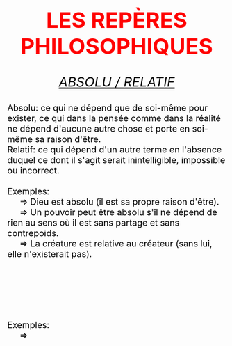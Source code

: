 <meta chartes="utf-8" />
<html>
 <head>
 <meta name="viewport" content="width=device-width, initial-scale=1">
 <style>
 .collapsible {
  background-color: #A1FCDC;
  color: white;
  cursor: pointer;
  padding: 18px;
  width: 100%;
  border: none;
  text-align: left;
  outline: none;
  font-size: 15px;
 }
 .active, .collapsible:hover {
    background-color: #FFFF5B;
 }
 .content {
    padding: 0 18px;
    display: none;
    overflow: hidden;
    background-color:#E1E5FF;
 }
 </style>
 <style>
    #para1{
        font-size:50px;
        text-align:center;
        color:red;
    }
    #para2{
        font-size:30px;
        text-align:center;
        color:#000000;
    }
    #para3{
        font-size:20px;
        text-align:left;
        color:#000000;
    }
    #para4{
        font-size:20px;
        text-align:left;
        color:#00FF00;
    }
    #para5{
        font-size:40px;
        text-align:center;
        color:#FF1000;
    }
    #para6{
        font-size:20px;
        text-align:left;
        color:#13A640;
    }
     #para7{
        font-size:30px;
        text-align:center;
        color:red;
    }
    #para8{
        font-size:30px;
        text-align:left;
        color:#00FF00;
    }
    #para9{
        font-size:20px;
        text-align:right;
        color:#000000;
    }
     #para10{
        font-size:20px;
        text-align:right;
        color:#FF0000;
        background-color:yellow;
    }
    mark{
        background-color:yellow;
        color:black;
    }
    #m1{
        background-color:#FFDCDA;
        color: black;
    }
    #m2{
         background-color:#8FFF6D;
        color: black;
    }
    #m3{
         background-color:#C1FFFC;
        color: black;
    }
    #p1{
        text-align:center;
    }
    #p2{
        font-size:20px;
        text-align:center;
    }
   
 </style>

 <link rel="stylesheet" href="https://www.w3schools.com/w3css/4/w3.css"></head>

 <body>
 <h1 id="para1">LES REPÈRES PHILOSOPHIQUES</h1>

 
 <div class="w3-container">
  <div class="w3-panel w3-yellow w3-topbar w3-bottombar w3-border-amber">
    <p id="para2"><u><i> ABSOLU / RELATIF   </i></u></p>
    <p id="para3">Absolu: ce qui ne dépend que de soi-même pour exister, ce qui dans la pensée comme dans la réalité ne dépend d'aucune autre chose et porte en soi-même sa raison d'être. 
    <br> Relatif: ce qui dépend d'un autre terme en l'absence duquel ce dont il s'agit serait inintelligible, impossible ou incorrect. 
    <br><br>Exemples:
    <br>&nbsp;&nbsp;&nbsp;&nbsp; ⇒ Dieu est absolu (il est sa propre raison d'être).
    <br>&nbsp;&nbsp;&nbsp;&nbsp; ⇒ Un pouvoir peut être absolu s'il ne dépend de rien au sens où il est sans partage et sans contrepoids.
    <br>&nbsp;&nbsp;&nbsp;&nbsp; ⇒ La créature est relative au créateur (sans lui, elle n'existerait pas).</p>
  </div>
 </div>
 <br>




 <div class="w3-container">
  <div class="w3-panel w3-yellow w3-topbar w3-bottombar w3-border-amber">
    <p id="para2"><u><i>    </i></u></p>
    <p id="para3"><br> 
    <br><br>Exemples:
    <br>&nbsp;&nbsp;&nbsp;&nbsp; ⇒       </p>
  </div>
 </div>
 















































































 <script>
 var coll = document.getElementsByClassName("collapsible");
 var i;

 for (i  = 0; i < coll.length; i++) {
     coll[i].addEventListener("click", function() {
         this.classList.toggle("active");
         var content = this.nextElementSibling;
         if (content.style.display === "block") {
             content.style.display = "none";
         } else {
             content.style.display = "block";
         }
     });
 }
 </script>




 </body>
